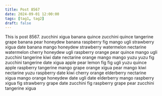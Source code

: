 ```yaml
---
title: Post 8567
date: 2024-09-01 12:00:00
tags: [tag1, tag2]
draft: false
---
```

This is post 8567.
zucchini
xigua
banana
quince
zucchini
quince
tangerine
grape
banana
pear
honeydew
banana
raspberry
fig
mango
ugli
strawberry
xigua
date
banana
mango
honeydew
strawberry
watermelon
nectarine
watermelon
cherry
honeydew
ugli
raspberry
orange
pear
quince
mango
ugli
zucchini
tangerine
kiwi
date
nectarine
orange
mango
mango
yuzu
yuzu
fig
zucchini
tangerine
date
xigua
apple
pear
lemon
fig
fig
ugli
yuzu
quince
apple
raspberry
tangerine
mango
grape
orange
xigua
pear
mango
kiwi
nectarine
yuzu
raspberry
date
kiwi
cherry
orange
elderberry
nectarine
xigua
mango
orange
honeydew
date
ugli
date
elderberry
mango
raspberry
xigua
fig
strawberry
grape
date
zucchini
fig
raspberry
grape
pear
zucchini
tangerine
xigua
